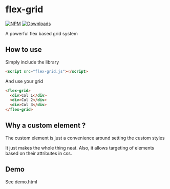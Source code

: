 # flex-grid

[![NPM](https://nodei.co/npm/flex-grid.png?mini=true)](https://nodei.co/npm/flex-grid/)
[![Downloads](https://img.shields.io/npm/dt/flex-grid.svg)](https://www.npmjs.com/package/flex-grid)

A powerful flex based grid system

## How to use

Simply include the library

```html
<script src="flex-grid.js"></script>
```

And use your grid

```html
<flex-grid>
  <div>Col 1</div>
  <div>Col 2</div>
  <div>Col 3</div>
</flex-grid>
```

## Why a custom element ?

The custom element is just a convenience around setting the custom styles

It just makes the whole thing neat. Also, it allows targeting of elements
based on their attributes in css.

## Demo

See demo.html
